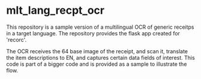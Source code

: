 # mlt_lang_recpt_ocr

This repository is a sample version of a multilingual OCR of generic receitps in a target language.  The repository provides the flask app created for 'recorc'.

The OCR receives the 64 base image of the receipt, and scan it, translate the item descriptions to EN, and captures certain data fields of interest.  This code is part of a bigger code and is provided as a sample to illustrate the flow.

